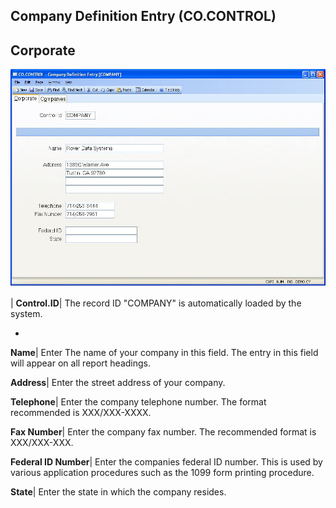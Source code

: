 ## Company Definition Entry (CO.CONTROL)
<PageHeader />

## Corporate

![](./CO-CONTROL-1.jpg)

| **Control.ID**|  The record ID "COMPANY" is automatically loaded by the
system.

-  
**Name**|  Enter The name of your company in this field. The entry in this
field will appear on all report headings.

**Address**|  Enter the street address of your company.

**Telephone**|  Enter the company telephone number. The format recommended is
XXX/XXX-XXXX.

**Fax Number**|  Enter the company fax number. The recommended format is
XXX/XXX-XXX.

**Federal ID Number**|  Enter the companies federal ID number. This is used by
various application procedures such as the 1099 form printing procedure.

**State**|  Enter the state in which the company resides.


<badge text= "Version 8.10.57 " vertical="middle" />

<PageFooter />

